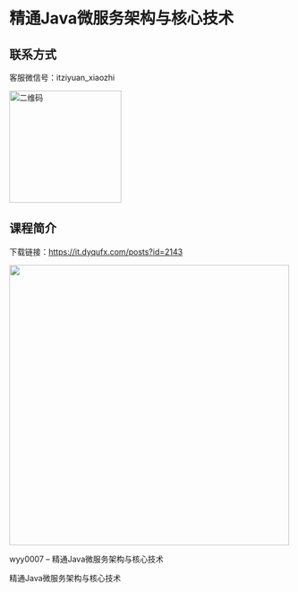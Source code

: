 # 精通Java微服务架构与核心技术

## 联系方式

客服微信号：itziyuan_xiaozhi

<img src="https://ziyuanyun.oss-cn-guangzhou.aliyuncs.com/common/20240614073449/666b82192834a.jpg" width="200" height="200" alt="二维码">

## 课程简介

下载链接：https://it.dyqufx.com/posts?id=2143

<img src="https://ziyuanyun.oss-cn-guangzhou.aliyuncs.com/yun/20240515183659/6644904bd89c5.jpg" width="500" alt="">

  wyy0007 &#8211; 精通Java微服务架构与核心技术

 精通Java微服务架构与核心技术



  